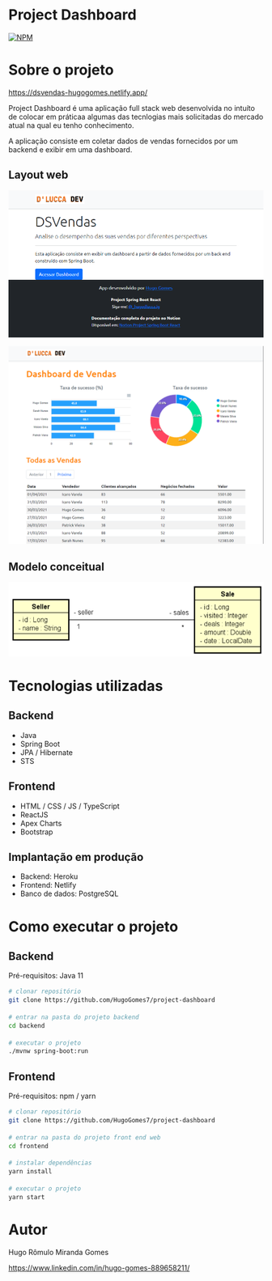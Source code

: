 # Project Dashboard
[![NPM](https://img.shields.io/npm/l/react)](https://github.com/HugoGomes7/project-dashboard/blob/main/LICENSE) 

# Sobre o projeto

https://dsvendas-hugogomes.netlify.app/

Project Dashboard é uma aplicação full stack web desenvolvida no intuíto de colocar em práticaa algumas das tecnlogias mais solicitadas do mercado atual na qual eu tenho conhecimento.

A aplicação consiste em coletar dados de vendas fornecidos por um backend e exibir em uma dashboard.

## Layout web
![Web 1](https://github.com/HugoGomes7/project-dashboard/blob/main/assets/tela%20inicial.png)

![Web 2](https://github.com/HugoGomes7/project-dashboard/blob/main/assets/tela%20da%20dashboard.png)

## Modelo conceitual
![Modelo Conceitual](https://github.com/HugoGomes7/project-dashboard/blob/main/assets/modelo%20conceitual.png)

# Tecnologias utilizadas
## Backend
- Java
- Spring Boot
- JPA / Hibernate
- STS
## Frontend
- HTML / CSS / JS / TypeScript
- ReactJS
- Apex Charts
- Bootstrap
## Implantação em produção
- Backend: Heroku
- Frontend: Netlify
- Banco de dados: PostgreSQL

# Como executar o projeto

## Backend
Pré-requisitos: Java 11

```bash
# clonar repositório
git clone https://github.com/HugoGomes7/project-dashboard

# entrar na pasta do projeto backend
cd backend

# executar o projeto
./mvnw spring-boot:run
```

## Frontend
Pré-requisitos: npm / yarn

```bash
# clonar repositório
git clone https://github.com/HugoGomes7/project-dashboard

# entrar na pasta do projeto front end web
cd frontend

# instalar dependências
yarn install

# executar o projeto
yarn start
```

# Autor

Hugo Rômulo Miranda Gomes

https://www.linkedin.com/in/hugo-gomes-889658211/

